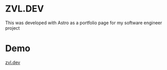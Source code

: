 # ZVL.DEV

This was developed with Astro as a portfolio page for my software engineer project

# Demo

[zvl.dev](https://zvl.dev/)
